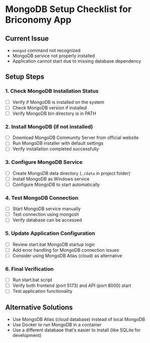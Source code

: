 # MongoDB Setup Checklist for Briconomy App

## Current Issue
- `mongod` command not recognized
- MongoDB service not properly installed
- Application cannot start due to missing database dependency

## Setup Steps

### 1. Check MongoDB Installation Status
- [ ] Verify if MongoDB is installed on the system
- [ ] Check MongoDB version if installed
- [ ] Verify MongoDB bin directory is in PATH

### 2. Install MongoDB (if not installed)
- [ ] Download MongoDB Community Server from official website
- [ ] Run MongoDB installer with default settings
- [ ] Verify installation completed successfully

### 3. Configure MongoDB Service
- [ ] Create MongoDB data directory (`./data` in project folder)
- [ ] Install MongoDB as Windows service
- [ ] Configure MongoDB to start automatically

### 4. Test MongoDB Connection
- [ ] Start MongoDB service manually
- [ ] Test connection using mongosh
- [ ] Verify database can be accessed

### 5. Update Application Configuration
- [ ] Review start.bat MongoDB startup logic
- [ ] Add error handling for MongoDB connection issues
- [ ] Consider using MongoDB Atlas (cloud) as alternative

### 6. Final Verification
- [ ] Run start.bat script
- [ ] Verify both frontend (port 5173) and API (port 8000) start
- [ ] Test application functionality

## Alternative Solutions
- Use MongoDB Atlas (cloud database) instead of local MongoDB
- Use Docker to run MongoDB in a container
- Use a different database that's easier to install (like SQLite for development)
